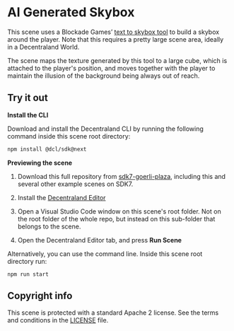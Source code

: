 # AI Generated Skybox

This scene uses a Blockade Games’ [text to skybox tool](http://skybox.blockadelabs.com) to build a skybox around the player. Note that this requires a pretty large scene area, ideally in a Decentraland World.

The scene maps the texture generated by this tool to a large cube, which is attached to the player's position, and moves together with the player to maintain the illusion of the background being always out of reach.


## Try it out

**Install the CLI**

Download and install the Decentraland CLI by running the following command inside this scene root directory:

```bash
npm install @dcl/sdk@next
```

**Previewing the scene**

1. Download this full repository from [sdk7-goerli-plaza](https://github.com/decentraland/sdk7-goerli-plaza/tree/main), including this and several other example scenes on SDK7.

2. Install the [Decentraland Editor](https://docs.decentraland.org/creator/development-guide/sdk7/editor/)

3. Open a Visual Studio Code window on this scene's root folder. Not on the root folder of the whole repo, but instead on this sub-folder that belongs to the scene.

4. Open the Decentraland Editor tab, and press **Run Scene**

Alternatively, you can use the command line. Inside this scene root directory run:

```
npm run start
```

## Copyright info

This scene is protected with a standard Apache 2 license. See the terms and conditions in the [LICENSE](/LICENSE) file.

